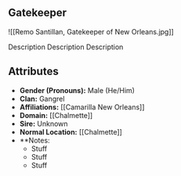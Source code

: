## Gatekeeper

![[Remo Santillan, Gatekeeper of New Orleans.jpg]]

Description Description Description

## Attributes
*  **Gender (Pronouns):** Male (He/Him)
* **Clan:** Gangrel
* **Affiliations:** [[Camarilla New Orleans]]
* **Domain:** [[Chalmette]]
* **Sire:** Unknown
* **Normal Location:** [[Chalmette]]
* **Notes: 
    - Stuff
    - Stuff
    - Stuff